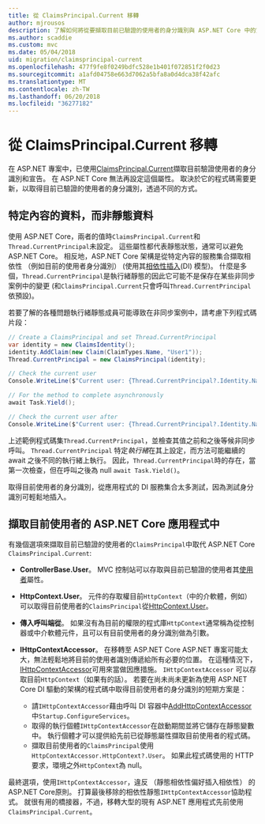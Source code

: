 ```yaml
---
title: 從 ClaimsPrincipal.Current 移轉
author: mjrousos
description: 了解如何將從要擷取目前已驗證的使用者的身分識別與 ASP.NET Core 中的宣告的 ClaimsPrincipal.Current 轉移。
ms.author: scaddie
ms.custom: mvc
ms.date: 05/04/2018
uid: migration/claimsprincipal-current
ms.openlocfilehash: 477f9fe8f0249bdfc528e1b401f072851f2f0d23
ms.sourcegitcommit: a1afd04758e663d7062a5bfa8a0d4dca38f42afc
ms.translationtype: MT
ms.contentlocale: zh-TW
ms.lasthandoff: 06/20/2018
ms.locfileid: "36277182"
---
```

# <a name="migrate-from-claimsprincipalcurrent"></a>從 ClaimsPrincipal.Current 移轉

在 ASP.NET 專案中，已使用[ClaimsPrincipal.Current](/dotnet/api/system.security.claims.claimsprincipal.current)擷取目前驗證使用者的身分識別和宣告。 在 ASP.NET Core 無法再設定這個屬性。 取決於它的程式碼需要更新，以取得目前已驗證的使用者的身分識別，透過不同的方式。

## <a name="context-specific-data-instead-of-static-data"></a>特定內容的資料，而非靜態資料

使用 ASP.NET Core，兩者的值時`ClaimsPrincipal.Current`和`Thread.CurrentPrincipal`未設定。 這些屬性都代表靜態狀態，通常可以避免 ASP.NET Core。 相反地，ASP.NET Core 架構是從特定內容的服務集合擷取相依性 （例如目前的使用者身分識別） (使用其[相依性插入](xref:fundamentals/dependency-injection)(DI) 模型)。 什麼是多個，`Thread.CurrentPrincipal`是執行緒靜態的因此它可能不是保存在某些非同步案例中的變更 (和`ClaimsPrincipal.Current`只會呼叫`Thread.CurrentPrincipal`依預設)。

若要了解的各種問題執行緒靜態成員可能導致在非同步案例中，請考慮下列程式碼片段：

```csharp
// Create a ClaimsPrincipal and set Thread.CurrentPrincipal
var identity = new ClaimsIdentity();
identity.AddClaim(new Claim(ClaimTypes.Name, "User1"));
Thread.CurrentPrincipal = new ClaimsPrincipal(identity);

// Check the current user
Console.WriteLine($"Current user: {Thread.CurrentPrincipal?.Identity.Name}");

// For the method to complete asynchronously
await Task.Yield();

// Check the current user after
Console.WriteLine($"Current user: {Thread.CurrentPrincipal?.Identity.Name}");
```

上述範例程式碼集`Thread.CurrentPrincipal`，並檢查其值之前和之後等候非同步呼叫。 `Thread.CurrentPrincipal` 特定*執行緒*在其上設定，而方法可能繼續的 await 之後不同的執行緒上執行。 因此，`Thread.CurrentPrincipal`時的存在，當第一次檢查，但在呼叫之後為 null `await Task.Yield()`。

取得目前使用者的身分識別，從應用程式的 DI 服務集合太多測試，因為測試身分識別可輕鬆地插入。

## <a name="retrieve-the-current-user-in-an-aspnet-core-app"></a>擷取目前使用者的 ASP.NET Core 應用程式中

有幾個選項來擷取目前已驗證的使用者的`ClaimsPrincipal`中取代 ASP.NET Core `ClaimsPrincipal.Current`:

* **ControllerBase.User**。 MVC 控制站可以存取與目前已驗證的使用者其[使用者](/dotnet/api/microsoft.aspnetcore.mvc.controllerbase.user)屬性。
* **HttpContext.User**。 元件的存取權目前`HttpContext`（中的介軟體，例如） 可以取得目前使用者的`ClaimsPrincipal`從[HttpContext.User](/dotnet/api/microsoft.aspnetcore.http.httpcontext.user)。
* **傳入呼叫端從**。 如果沒有為目前的權限的程式庫`HttpContext`通常稱為從控制器或中介軟體元件，且可以有目前使用者的身分識別做為引數。
* **IHttpContextAccessor**。 在移轉至 ASP.NET Core ASP.NET 專案可能太大，無法輕鬆地將目前的使用者識別傳遞給所有必要的位置。 在這種情況下， [IHttpContextAccessor](/dotnet/api/microsoft.aspnetcore.http.ihttpcontextaccessor)可用來當做因應措施。 `IHttpContextAccessor` 可以存取目前`HttpContext`（如果有的話）。 若要在尚未尚未更新為使用 ASP.NET Core DI 驅動的架構的程式碼中取得目前使用者的身分識別的短期方案是：

  * 請`IHttpContextAccessor`藉由呼叫 DI 容器中[AddHttpContextAccessor](https://github.com/aspnet/Hosting/issues/793)中`Startup.ConfigureServices`。
  * 取得的執行個體`IHttpContextAccessor`在啟動期間並將它儲存在靜態變數中。 執行個體才可以提供給先前已從靜態屬性擷取目前使用者的程式碼。
  * 擷取目前使用者的`ClaimsPrincipal`使用`HttpContextAccessor.HttpContext?.User`。 如果此程式碼使用的 HTTP 要求，環境之外`HttpContext`為 null。

最終選項，使用`IHttpContextAccessor`，違反 （靜態相依性偏好插入相依性） 的 ASP.NET Core原則。 打算最後移除的相依性靜態`IHttpContextAccessor`協助程式。 就很有用的橋接器，不過，移轉大型的現有 ASP.NET 應用程式先前使用`ClaimsPrincipal.Current`。
